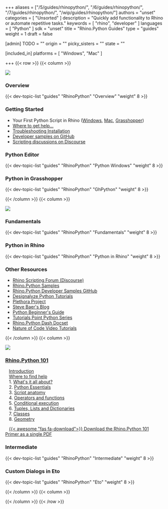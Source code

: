 +++
aliases = ["/5/guides/rhinopython/", "/6/guides/rhinopython/", "/7/guides/rhinopython/", "/wip/guides/rhinopython/"]
authors = "unset"
categories = [ "Unsorted" ]
description = "Quickly add functionality to Rhino or automate repetitive tasks."
keywords = [ "rhino", "developer" ]
languages = [ "Python" ]
sdk = "unset"
title = "Rhino.Python Guides"
type = "guides"
weight = 1
draft = false

[admin]
TODO = ""
origin = ""
picky_sisters = ""
state = ""

[included_in]
platforms = [ "Windows", "Mac" ]

+++
{{< row >}}
{{< column >}}

<!--the .snagit project for this image can be found next to the image -->
[<img src="/images/rhinopython-guides-col1.png">](/guides/rhinopython/what-is-rhinopython/)

### Overview

{{< dev-topic-list "guides" "RhinoPython" "Overview" "weight" 8 >}}

### Getting Started

- Your First Python Script in Rhino ([Windows](/guides/rhinopython/your-first-python-script-in-rhino-windows), [Mac](/guides/rhinopython/your-first-python-script-in-rhino-mac), [Grasshopper](/guides/rhinopython/your-first-python-script-in-grasshopper))
- [Where to get help...](/guides/rhinopython/python-where-to-find-help)
- [Troubleshooting Installation](/guides/rhinopython/python-troubleshooting-install)
- [Developer samples on GitHub](https://github.com/mcneel/rhino-developer-samples)
- [Scripting discussions on Discourse](https://discourse.mcneel.com/c/scripting)

### Python Editor

{{< dev-topic-list "guides" "RhinoPython" "Python Windows" "weight" 8 >}}

### Python in Grasshopper

{{< dev-topic-list "guides" "RhinoPython" "GhPython" "weight" 8 >}}



{{< /column >}}
{{< column >}}

<!--the .snagit project for this image can be found next to the image -->
[<img src="/images/rhinopython-guides-col2.png">](https://docs.python.org/2/tutorial/index.html)

### Fundamentals

{{< dev-topic-list "guides" "RhinoPython" "Fundamentals" "weight" 8 >}}

### Python in Rhino

{{< dev-topic-list "guides" "RhinoPython" "Python in Rhino" "weight" 8 >}}

### Other Resources

- [Rhino Scripting Forum (Discourse)](http://discourse.mcneel.com/c/scripting)  
- [Rhino.Python Samples](/samples/#rhinopython)  
- [Rhino.Python Developer Samples GitHub](https://github.com/mcneel/rhino-developer-samples/tree/master/rhinopython)  
- [Designalyze Python Tutorials](http://designalyze.com/)
- [Plethora Project](https://www.plethora-project.com/education/2017/5/31/rhino-python-programming)
- [Steve Baer's Blog](http://stevebaer.wordpress.com/category/python/)
- [Python Beginner's Guide](http://wiki.python.org/moin/BeginnersGuide/Programmers)
- [Tutorials Point Python Series](http://www.tutorialspoint.com/python/index.htm)
- [Rhino.Python Dash Docset](http://discourse.mcneel.com/t/rhino-python-dash-docset/6399)
- [Nature of Code Video Tutorials](http://www.youtube.com/watch?v=Kyi_K85Gsm4&list=PL5Up_u-XkWgP7nB7XIevMTyBCZ7pvLBGP)


{{< /column >}}
{{< column >}}

<!--the .snagit project for this image can be found next to the image -->
[<img src="/images/rhinopython-guides-col3.png">](http://www.rhino3d.com/download/IronPython/5.0/RhinoPython101)

### [Rhino.Python 101](/guides/rhinopython/primer-101)

&nbsp;&nbsp; [Introduction](/guides/rhinopython/primer-101)  
&nbsp;&nbsp; [Where to find help](/guides/rhinopython/primer-101/where-to-find-help/)  
&nbsp;&nbsp; 1. [What's it all about?](/guides/rhinopython/primer-101/1-whats-it-all-about/)  
&nbsp;&nbsp; 2. [Python Essentials](/guides/rhinopython/primer-101/2-python-essentials/)  
&nbsp;&nbsp; 3. [Script anatomy](/guides/rhinopython/primer-101/3-script-anatomy/)  
&nbsp;&nbsp; 4. [Operators and functions](/guides/rhinopython/primer-101/4-operators-and-functions/)  
&nbsp;&nbsp; 5. [Conditional execution](/guides/rhinopython/primer-101/5-conditional-execution/)  
&nbsp;&nbsp; 6. [Tuples, Lists and Dictionaries](/guides/rhinopython/primer-101/6-tuples-lists-dictionaries/)  
&nbsp;&nbsp; 7. [Classes](/guides/rhinopython/primer-101/7-classes/)  
&nbsp;&nbsp; 8. [Geometry](/guides/rhinopython/primer-101/8-geometry/)  

&nbsp;&nbsp; [{{< awesome "fas fa-download">}} ](http://download.rhino3d.com/IronPython/5.0/RhinoPython101/) [Download the Rhino.Python 101 Primer as a single PDF ](http://download.rhino3d.com/IronPython/5.0/RhinoPython101/)


### Intermediate

{{< dev-topic-list "guides" "RhinoPython" "Intermediate" "weight" 8 >}}


### Custom Dialogs in Eto

{{< dev-topic-list "guides" "RhinoPython" "Eto" "weight" 8 >}}


{{< /column >}}
{{< column >}}



{{< /column >}}
{{< /row >}}
